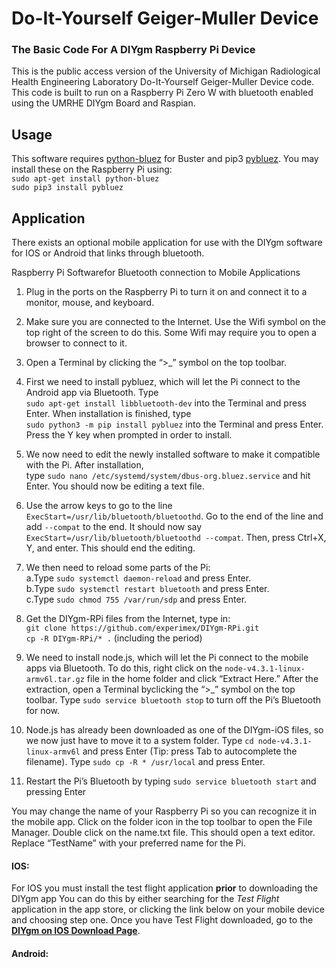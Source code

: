 # Do-It-Yourself Geiger-Muller Device
### The Basic Code For A DIYgm Raspberry Pi Device

This is the public access version of the University of Michigan Radiological Health Engineering Laboratory Do-It-Yourself Geiger-Muller Device code.
This code is built to run on a Raspberry Pi Zero W with bluetooth enabled using the UMRHE DIYgm Board and Raspian.


## Usage

This software requires [python-bluez](https://packages.debian.org/buster/python-bluez) for Buster and pip3 [pybluez](https://github.com/pybluez/pybluez).
You may install these on the Raspberry Pi using:  
`sudo apt-get install python-bluez`  
`sudo pip3 install pybluez`  


## Application
There exists an optional mobile application for use with the DIYgm software for IOS or Android that links through bluetooth.


Raspberry Pi Softwarefor Bluetooth connection to Mobile Applications

1. Plug in the ports on the Raspberry Pi to turn it on and connect it to a monitor, mouse, and keyboard.

2. Make sure you are connected to the Internet. Use the Wifi symbol on the top right of the screen to do this.
 Some Wifi may require you to open a browser to connect to it.

3. Open a Terminal by clicking the “>_” symbol on the top toolbar.

4. First we need to install pybluez, which will let the Pi connect to the Android app via Bluetooth. Type  
`sudo apt-get install libbluetooth-dev` into the Terminal and press Enter. 
When installation is finished, type  
`sudo python3 -m pip install pybluez` into the Terminal and press Enter. 
Press the Y key when prompted in order to install.

5. We now need to edit the newly installed software to make it compatible with the Pi. After installation,  
type `sudo nano /etc/systemd/system/dbus-org.bluez.service` and hit Enter. You should now be editing a text file.

6. Use the arrow keys to go to the line `ExecStart=/usr/lib/bluetooth/bluetoothd`. Go to the end of the line and add `--compat` to the end. 
It should now say `ExecStart=/usr/lib/bluetooth/bluetoothd --compat`. Then, press Ctrl+X, Y, and enter. This should end the editing.

7. We then need to reload some parts of the Pi:  
	a.Type `sudo systemctl daemon-reload`     and press Enter.  
	b.Type `sudo systemctl restart bluetooth` and press Enter.  
	c.Type `sudo chmod 755 /var/run/sdp`      and press Enter.  

8. Get the DIYgm-RPi files from the Internet, type in:  
`git clone https://github.com/experimex/DIYgm-RPi.git`  
`cp -R DIYgm-RPi/* .` (including the period)

9. We need to install node.js, which will let the Pi connect to the mobile apps via Bluetooth. To do this, right click on the 
`node-v4.3.1-linux-armv6l.tar.gz` file in the home folder and click “Extract Here.” 
After the extraction, open a Terminal byclicking the “>_” symbol on the top toolbar. 
Type `sudo service bluetooth stop` to turn off the Pi’s Bluetooth for now.

10. Node.js has already been downloaded as one of the DIYgm-iOS files, so we now just have to move it to a system folder. 
Type `cd node-v4.3.1-linux-armv6l` and press Enter (Tip: press Tab to autocomplete the filename). Type 
`sudo cp -R * /usr/local` and press Enter.

11. Restart the Pi’s Bluetooth by typing `sudo service bluetooth start` and pressing Enter


You may change the name of your Raspberry Pi so you can recognize it in the mobile app. 
Click on the folder icon in the top toolbar to open the File Manager. Double click on the name.txt file. 
This should open a text editor. Replace “TestName” with your preferred name for the Pi.

#### IOS:
For IOS you must install the test flight application **prior** to downloading the DIYgm app
You can do this by either searching for the _Test Flight_ application in the app store, or clicking the link below on your mobile device and choosing step one.
Once you have Test Flight downloaded, go to the [**DIYgm on IOS Download Page**](https://testflight.apple.com/join/hFALODXI).

#### Android:
